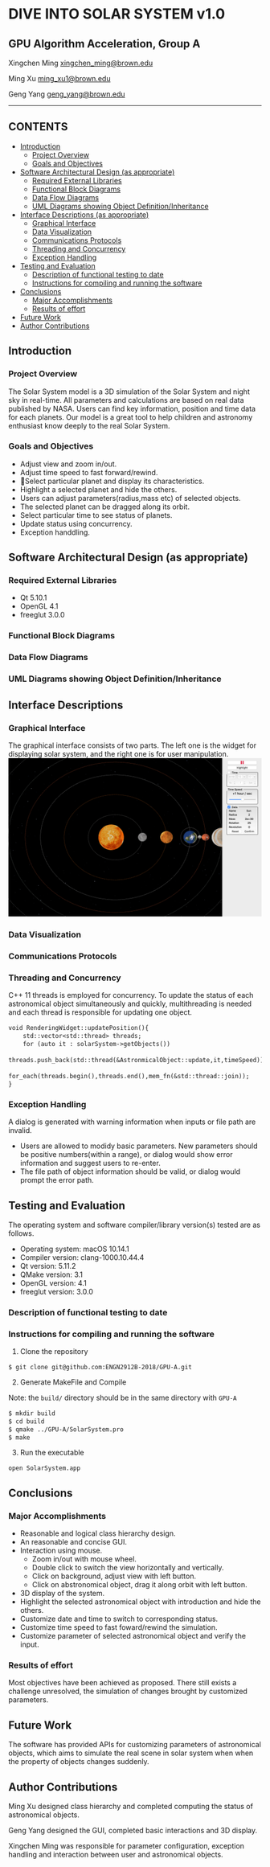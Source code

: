 

# DIVE INTO SOLAR SYSTEM v1.0
## GPU Algorithm Acceleration, Group A


Xingchen Ming   xingchen_ming@brown.edu

Ming Xu     ming_xu1@brown.edu

Geng Yang   geng_yang@brown.edu

------

## CONTENTS

<!-- TOC -->

  - [Introduction](#introduction)
    - [Project Overview](#project-overview)
    - [Goals and Objectives](#goals-and-objectives)
  - [Software Architectural Design (as appropriate)](#software-architectural-design-as-appropriate)
    - [Required External Libraries](#required-external-libraries)
    - [Functional Block Diagrams](#functional-block-diagrams)
    - [Data Flow Diagrams](#data-flow-diagrams)
    - [UML Diagrams showing Object Definition/Inheritance](#uml-diagrams-showing-object-definitioninheritance)
  - [Interface Descriptions (as appropriate)](#interface-descriptions-as-appropriate)
    - [Graphical Interface](#graphical-interface)
    - [Data Visualization](#data-visualization)
    - [Communications Protocols](#communications-protocols)
    - [Threading and Concurrency](#threading-and-concurrency)
    - [Exception Handling](#exception-handling)
  - [Testing and Evaluation](#testing-and-evaluation)
    - [Description of functional testing to date](#description-of-functional-testing-to-date)
    - [Instructions for compiling and running the software](#instructions-for-compiling-and-running-the-software)
  - [Conclusions](#conclusions)
    - [Major Accomplishments](#major-accomplishments)
    - [Results of effort](#results-of-effort)
  - [Future Work](#future-work)
  - [Author Contributions](#author-contributions)

## Introduction
### Project Overview
The Solar System model is a 3D simulation of the Solar System and night sky in real-time. All parameters and calculations are based on real data published by NASA. Users can find key information, position and time data for each planets. Our model is a great tool to help children and astronomy enthusiast know deeply to the real Solar System.
### Goals and Objectives
- Adjust view and zoom in/out.
- Adjust time speed to fast forward/rewind.
- Select particular planet and display its characteristics.
- Highlight a selected planet and hide the others.
- Users can adjust parameters(radius,mass etc) of selected objects.
- The selected planet can be dragged along its orbit.
- Select particular time to see status of planets. 
- Update status using concurrency.
- Exception handdling.

## Software Architectural Design (as appropriate)
### Required External Libraries
- Qt 5.10.1
- OpenGL 4.1
- freeglut 3.0.0
### Functional Block Diagrams
### Data Flow Diagrams
### UML Diagrams showing Object Definition/Inheritance

## Interface Descriptions
### Graphical Interface
The graphical interface consists of two parts. The left one is the widget for displaying solar system, and the right one is for user manipulation.
![image](https://github.com/ENGN2912B-2018/GPU-A/blob/Geng/images/GUI.png)
### Data Visualization
### Communications Protocols
### Threading and Concurrency
C++ 11 threads is employed for concurrency. To update the status of each astronomical object simultaneously and quickly, multithreading is needed and each thread is responsible for updating one object. 
```
void RenderingWidget::updatePosition(){
    std::vector<std::thread> threads;
    for (auto it : solarSystem->getObjects())
        threads.push_back(std::thread(&AstronmicalObject::update,it,timeSpeed));
    for_each(threads.begin(),threads.end(),mem_fn(&std::thread::join));
}
``` 
### Exception Handling
A dialog is generated with warning information when inputs or file path are invalid. 
- Users are allowed to modidy basic parameters. New parameters should be positive numbers(within a range), or dialog would show error information and suggest users to re-enter.
- The file path of object information should be valid, or dialog would prompt the error path.

## Testing and Evaluation
The operating system and software compiler/library version(s) tested are as follows.
- Operating system: macOS 10.14.1
- Compiler version: clang-1000.10.44.4
- Qt version: 5.11.2
- QMake version: 3.1
- OpenGL version: 4.1
- freeglut version: 3.0.0

### Description of functional testing to date
### Instructions for compiling and running the software
1. Clone the repository
```
$ git clone git@github.com:ENGN2912B-2018/GPU-A.git
```
2. Generate MakeFile and Compile

Note: the ```build/``` directory should be in the same directory with ```GPU-A```
```
$ mkdir build
$ cd build
$ qmake ../GPU-A/SolarSystem.pro
$ make
```
3. Run the executable
```
open SolarSystem.app
```

## Conclusions
### Major Accomplishments
- Reasonable and logical class hierarchy design.
- An reasonable and concise GUI.
- Interaction using mouse.
  - Zoom in/out with mouse wheel.
  - Double click to switch the view horizontally and vertically.
  - Click on background, adjust view with left button.
  - Click on abstronomical object, drag it along orbit with left button.
- 3D display of the system.
- Highlight the selected astronomical object with introduction and hide the others.
- Customize date and time to switch to corresponding status.
- Customize time speed to fast foward/rewind the simulation.
- Customize parameter of selected astronomical object and verify the input.
### Results of effort

Most objectives have been achieved as proposed. There still exists a challenge unresolved, the simulation of changes brought by customized parameters. 

## Future Work
The software has provided APIs for customizing parameters of astronomical objects, which aims to simulate the real scene in solar system when when the property of objects changes suddenly.

## Author Contributions

Ming Xu designed class hierarchy and completed computing the status of astronomical objects.

Geng Yang designed the GUI, completed basic interactions and 3D display.

Xingchen Ming was responsible for parameter configuration, exception handling and interaction between user and astronomical objects.
